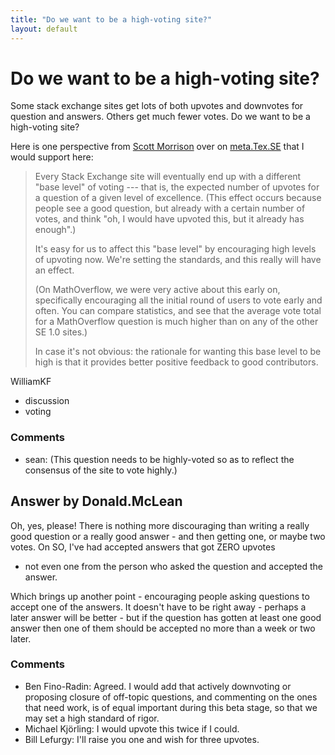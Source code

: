 ```yaml
---
title: "Do we want to be a high-voting site?"
layout: default
---
```

Do we want to be a high-voting site?
=====================
Some stack exchange sites get lots of both upvotes and downvotes for
question and answers. Others get much fewer votes. Do we want to be a
high-voting site?

Here is one perspective from [Scott
Morrison](http://meta.tex.stackexchange.com/users/77/scott-morrison)
over on
[meta.Tex.SE](http://meta.tex.stackexchange.com/questions/12/vote-early-and-often)
that I would support here:

> Every Stack Exchange site will eventually end up with a different
> "base level" of voting --- that is, the expected number of upvotes for
> a question of a given level of excellence. (This effect occurs because
> people see a good question, but already with a certain number of
> votes, and think "oh, I would have upvoted this, but it already has
> enough".)
>
> It's easy for us to affect this "base level" by encouraging high
> levels of upvoting now. We're setting the standards, and this really
> will have an effect.
>
> (On MathOverflow, we were very active about this early on,
> specifically encouraging all the initial round of users to vote early
> and often. You can compare statistics, and see that the average vote
> total for a MathOverflow question is much higher than on any of the
> other SE 1.0 sites.)
>
> In case it's not obvious: the rationale for wanting this base level to
> be high is that it provides better positive feedback to good
> contributors.

WilliamKF

<ul class="tags"><li class="tag">discussion</li><li class="tag">voting</li></ul>

### Comments ###
* sean: (This question needs to be highly-voted so as to reflect the consensus
of the site to vote highly.)


Answer by Donald.McLean
----------------
Oh, yes, please! There is nothing more discouraging than writing a
really good question or a really good answer - and then getting one, or
maybe two votes. On SO, I've had accepted answers that got ZERO upvotes
- not even one from the person who asked the question and accepted the
answer.

Which brings up another point - encouraging people asking questions to
accept one of the answers. It doesn't have to be right away - perhaps a
later answer will be better - but if the question has gotten at least
one good answer then one of them should be accepted no more than a week
or two later.

### Comments ###
* Ben Fino-Radin: Agreed. I would add that actively downvoting or proposing closure of
off-topic questions, and commenting on the ones that need work, is of
equal important during this beta stage, so that we may set a high
standard of rigor.
* Michael Kjörling: I would upvote this twice if I could.
* Bill Lefurgy: I'll raise you one and wish for three upvotes.

